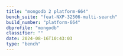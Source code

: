 ```yaml
---
title: "mongodb 2 platform-664"
bench_suite: "feat-NXP-32506-multi-search"
build_number: "platform-664"
dbprofile: "mongodb"
classifier: ""
date: 2024-08-16T10:43:03
type: "bench"
---
```

